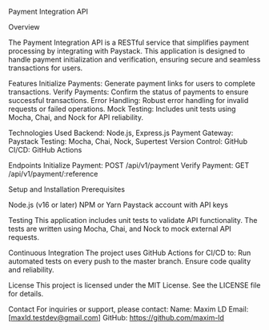 Payment Integration API

Overview

The Payment Integration API is a RESTful service that simplifies payment processing by integrating with Paystack. This application is designed to handle payment initialization and verification, ensuring secure and seamless transactions for users.

Features
Initialize Payments: Generate payment links for users to complete transactions.
Verify Payments: Confirm the status of payments to ensure successful transactions.
Error Handling: Robust error handling for invalid requests or failed operations.
Mock Testing: Includes unit tests using Mocha, Chai, and Nock for API reliability.

Technologies Used
Backend: Node.js, Express.js
Payment Gateway: Paystack
Testing: Mocha, Chai, Nock, Supertest
Version Control: GitHub
CI/CD: GitHub Actions

Endpoints
Initialize Payment: POST /api/v1/payment
Verify Payment: GET /api/v1/payment/:reference

Setup and Installation
Prerequisites

Node.js (v16 or later)
NPM or Yarn
Paystack account with API keys

Testing
This application includes unit tests to validate API functionality. The tests are written using Mocha, Chai, and Nock to mock external API requests.

Continuous Integration
The project uses GitHub Actions for CI/CD to:
Run automated tests on every push to the master branch.
Ensure code quality and reliability.

License
This project is licensed under the MIT License. See the LICENSE file for details.

Contact
For inquiries or support, please contact:
Name: Maxim LD
Email: [maxld.testdev@gmail.com]
GitHub: https://github.com/maxim-ld

